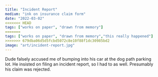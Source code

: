 ```yaml
---
title: "Incident Report"
medium: "ink on insurance claim form"
date: "2022-03-02"
<<<<<<< HEAD
tags: ["works on paper", "drawn from memory"]
=======
tags: ["works on paper", "drawn from memory","this really happened"]
>>>>>>> 679dba06d5d5fcbd5072c8e10f88f1dc30985bd2
image: "art/incident-report.jpg"
---
```

Dude falsely accused me of bumping into his car at the dog path parking lot. He insisted on filing an incident report, so I had to as well. Presumably his claim was rejected.
